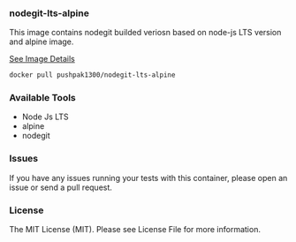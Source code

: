 ### nodegit-lts-alpine
This image contains nodegit builded veriosn based on node-js LTS version and alpine image.

[See Image Details](https://hub.docker.com/repository/docker/pushpak1300/nodegit-lts-alpine)

```bash
docker pull pushpak1300/nodegit-lts-alpine
```

### Available Tools
- Node Js LTS
- alpine
- nodegit

### Issues
If you have any issues running your tests with this container, please open an issue or send a pull request.

### License
The MIT License (MIT). Please see License File for more information.